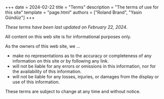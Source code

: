 +++
date = 2024-02-22
title = "Terms"
description = "The terms of use for this site"
template = "page.html"
authors = ["Roland Brand", "Yasin Gündüz"]
+++

_These terms have been last updated on February 22, 2024_.

All content on this web site is for informational purposes only.

As the owners of this web site, we ...
- make no representations as to the accuracy or completeness of any information on this site or by following any link.
- will not be liable for any errors or omissions in this information, nor for the availability of this information.
- will not be liable for any losses, injuries, or damages from the display or use of this information.

These terms are subject to change at any time and without notice.
